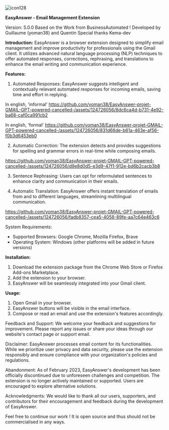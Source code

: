 ![icon128](https://github.com/yoman38/EasyAnswer-projet-GMAIL-GPT-powered-cancelled-/assets/124726056/61a271ef-0d35-4f20-b1eb-48e372d3ad86)


**EasyAnswer - Email Management Extension**

Version: 5.0.0
Based on the Work from BusinessAutomated !
Developed by Guillaume (yoman38) and Quentin 
Special thanks Kema-dev

**Introduction:**
EasyAnswer is a browser extension designed to simplify email management and improve productivity for professionals using the Gmail client. It utilizes advanced natural language processing (NLP) techniques to offer automated responses, corrections, rephrasing, and translations to enhance the email writing and communication experience.

**Features:**
1. Automated Responses: EasyAnswer suggests intelligent and contextually relevant automated responses for incoming emails, saving time and effort in replying.

In english, 'informal'
https://github.com/yoman38/EasyAnswer-projet-GMAIL-GPT-powered-cancelled-/assets/124726056/8dc6ca4d-b731-4e92-ba68-caf0ca991cb2


In english, 'formal'
https://github.com/yoman38/EasyAnswer-projet-GMAIL-GPT-powered-cancelled-/assets/124726056/831d66de-b61a-463e-af56-f0b3d6453eb0

2. Automatic Correction: The extension detects and provides suggestions for spelling and grammar errors in real-time while composing emails.


https://github.com/yoman38/EasyAnswer-projet-GMAIL-GPT-powered-cancelled-/assets/124726056/d9e8d0d5-e3d9-47f1-912e-bd6b2cacb3b8


3. Sentence Rephrasing: Users can opt for reformulated sentences to enhance clarity and communication in their emails.

4. Automatic Translation: EasyAnswer offers instant translation of emails from and to different languages, streamlining multilingual communication.



https://github.com/yoman38/EasyAnswer-projet-GMAIL-GPT-powered-cancelled-/assets/124726056/fadb8357-cea5-4058-89fe-aa7c64e463c6



System Requirements:
- Supported Browsers: Google Chrome, Mozilla Firefox, Brave
- Operating System: Windows (other platforms will be added in future versions)

**Installation:**
1. Download the extension package from the Chrome Web Store or Firefox Add-ons Marketplace.
2. Add the extension to your browser.
3. EasyAnswer will be seamlessly integrated into your Gmail client.

**Usage:**
1. Open Gmail in your browser.
2. EasyAnswer buttons will be visible in the email interface.
3. Compose or read an email and use the extension's features accordingly.

Feedback and Support:
We welcome your feedback and suggestions for improvement. Please report any issues or share your ideas through our website's contact page or support email.

Disclaimer:
EasyAnswer processes email content for its functionalities. While we prioritize user privacy and data security, please use the extension responsibly and ensure compliance with your organization's policies and regulations.

Abandonment:
As of February 2023, EasyAnswer's development has been officially discontinued due to unforeseen challenges and competition. The extension is no longer actively maintained or supported. Users are encouraged to explore alternative solutions.

Acknowledgments:
We would like to thank all our users, supporters, and contributors for their encouragement and feedback during the development of EasyAnswer.

Feel free to continue our work ! It is open source and thus should not be commercialised in any ways.

